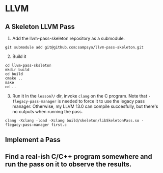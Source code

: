 # LLVM
## A Skeleton LLVM Pass
1. Add the llvm-pass-skeleton repository as a submodule. 
```
git submodule add git@github.com:sampsyo/llvm-pass-skeleton.git
```

2. Build it
```
cd llvm-pass-sksleton
mkdir build
cd build
cmake ..
make
cd ..
```

3. Run it
In the `lesson7/` dir, invoke `clang` on the C program. Note that `-flegacy-pass-manager` is needed to force it to use the legacy pass manager. Otherwise, my LLVM 13.0 can compile succesfully, but there's no outputs when running the pass. 
```
clang -Xclang -load -Xclang build/skeleton/libSkeletonPass.so -flegacy-pass-manager first.c
```

## Implement a Pass





## Find a real-ish C/C++ program somewhere and run the pass on it to observe the results. 
